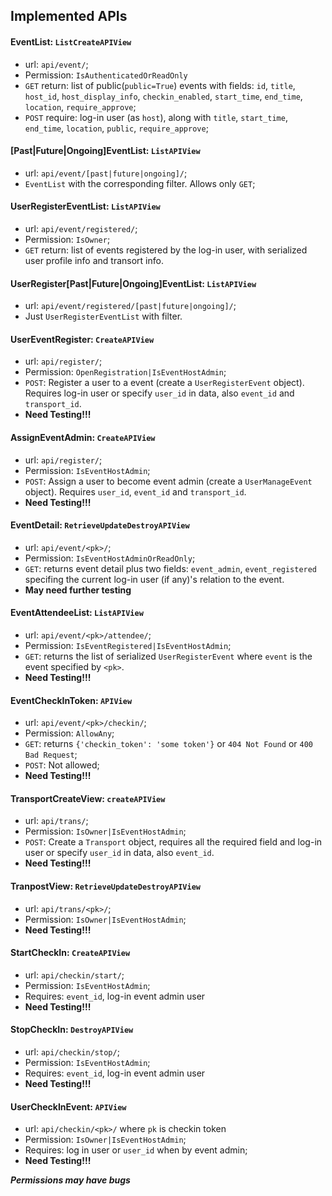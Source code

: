 ## Implemented APIs

#### EventList: `ListCreateAPIView`
* url: `api/event/`;
* Permission: `IsAuthenticatedOrReadOnly`
* `GET` return: list of public(`public=True`) events with fields: `id`, `title`, `host_id`, `host_display_info`, `checkin_enabled`, `start_time`, `end_time`, `location`, `require_approve`;
* `POST` require: log-in user (as `host`), along with `title`, `start_time`, `end_time`, `location`, `public`, `require_approve`;

#### [Past|Future|Ongoing]EventList: `ListAPIView`
* url: `api/event/[past|future|ongoing]/`;
* `EventList` with the corresponding filter. Allows only `GET`;

#### UserRegisterEventList: `ListAPIView`
* url: `api/event/registered/`;
* Permission: `IsOwner`;
* `GET` return: list of events registered by the log-in user, with serialized user profile info and transort info.

#### UserRegister[Past|Future|Ongoing]EventList: `ListAPIView`
* url: `api/event/registered/[past|future|ongoing]/`;
* Just `UserRegisterEventList` with filter.

#### UserEventRegister: `CreateAPIView`
* url: `api/register/`;
* Permission: `OpenRegistration|IsEventHostAdmin`;
* `POST`: Register a user to a event (create a `UserRegisterEvent` object). Requires log-in user or specify `user_id` in data, also `event_id` and `transport_id`.
* **Need Testing!!!**

#### AssignEventAdmin: `CreateAPIView`
* url: `api/register/`;
* Permission: `IsEventHostAdmin`;
* `POST`: Assign a user to become event admin (create a `UserManageEvent` object). Requires `user_id`, `event_id` and `transport_id`.
* **Need Testing!!!**

#### EventDetail: `RetrieveUpdateDestroyAPIView`
* url: `api/event/<pk>/`;
* Permission: `IsEventHostAdminOrReadOnly`;
* `GET`: returns event detail plus two fields: `event_admin`, `event_registered` specifing the current log-in user (if any)'s relation to the event.
* **May need further testing**

#### EventAttendeeList: `ListAPIView`
* url: `api/event/<pk>/attendee/`;
* Permission: `IsEventRegistered|IsEventHostAdmin`;
* `GET`: returns the list of serialized `UserRegisterEvent` where `event` is the event specified by `<pk>`.
* **Need Testing!!!**

#### EventCheckInToken: `APIView`
* url: `api/event/<pk>/checkin/`;
* Permission: `AllowAny`;
* `GET`: returns `{'checkin_token': 'some token'}` or `404 Not Found` or `400 Bad Request`;
* `POST`: Not allowed;
* **Need Testing!!!**

#### TransportCreateView: `createAPIView`
* url: `api/trans/`;
* Permission: `IsOwner|IsEventHostAdmin`;
* `POST`: Create a `Transport` object, requires all the required field and log-in user or specify `user_id` in data, also `event_id`.
* **Need Testing!!!**

#### TranpostView: `RetrieveUpdateDestroyAPIView`
* url: `api/trans/<pk>/`;
* Permission: `IsOwner|IsEventHostAdmin`;
* **Need Testing!!!**

#### StartCheckIn: `CreateAPIView`
* url: `api/checkin/start/`;
* Permission: `IsEventHostAdmin`;
* Requires: `event_id`, log-in event admin user
* **Need Testing!!!**

#### StopCheckIn: `DestroyAPIView`
* url: `api/checkin/stop/`;
* Permission: `IsEventHostAdmin`;
* Requires: `event_id`, log-in event admin user
* **Need Testing!!!**

#### UserCheckInEvent: `APIView`
* url: `api/checkin/<pk>/` where `pk` is checkin token
* Permission: `IsOwner|IsEventHostAdmin`;
* Requires: log in user or `user_id` when by event admin;
* **Need Testing!!!**

***Permissions may have bugs***
